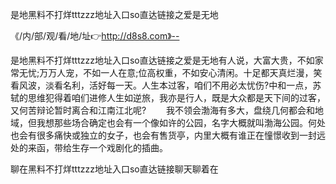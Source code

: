 是地黑料不打烊tttzzz地址入口so直达链接之爱是无地

《/内/部/观/看/地/址👉http://d8s8.com》--

是地黑料不打烊tttzzz地址入口so直达链接之爱是无地有人说，大富大贵，不如家常无忧;万万人宠，不如一人在意;位高权重，不如安心清闲。十足都天真烂漫，笑看风波，淡看名利，活好每一天。人生本过客，咱们不用必太忧伤?中和一点，苏轼的思维犯得着咱们进修人生如逆旅，我亦是行人，既是大众都是天下间的过客，又何苦辩论暂时离合和江南江北呢?
　　我不领会渤海有多大，盘绕几何都会和地域，但我想那些场合确定也会有一个像如许的公园，名字大概就叫渤海公园。何处也会有很多痛快或独立的女子，也会有售货亭，内里大概有谁正在憧憬收到一封远处的来函，带给生存一个戏剧化的插曲。





聊在黑料不打烊tttzzz地址入口so直达链接聊天聊着在
